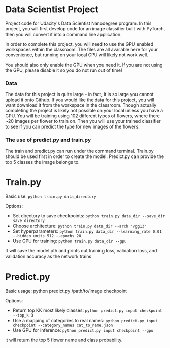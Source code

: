 # Data Scientist Project

Project code for Udacity's Data Scientist Nanodegree program. In this project, you will first develop code for an image classifier built with PyTorch, then you will convert it into a command line application.

In order to complete this project, you will need to use the GPU enabled workspaces within the classroom.  The files are all available here for your convenience, but running on your local CPU will likely not work well.

You should also only enable the GPU when you need it. If you are not using the GPU, please disable it so you do not run out of time!

### Data

The data for this project is quite large - in fact, it is so large you cannot upload it onto Github.  If you would like the data for this project, you will want download it from the workspace in the classroom.  Though actually completing the project is likely not possible on your local unless you have a GPU.  You will be training using 102 different types of flowers, where there ~20 images per flower to train on.  Then you will use your trained classifier to see if you can predict the type for new images of the flowers.


### The use of predict.py and train.py

The train and predict.py can run under the command terminal.
Train.py should be used first in order to create the model.
Predict.py can provide the top 5 classes the image belongs to.

# Train.py

Basic use: 
  `python train.py data_directory`
  
Options:
  - Set directory to save checkpoints: `python train.py data_dir --save_dir save_directory`
  - Choose architecture: `python train.py data_dir --arch "vgg13"`
  - Set hyperparameters: `python train.py data_dir --learning_rate 0.01 --hidden_units 512 --epochs 20`
  - Use GPU for training: `python train.py data_dir --gpu`
  
  
It will save the model.pth and prints out training loss, validation loss, and validation accuracy as the network trains

# Predict.py

Basic usage: python predict.py /path/to/image checkpoint

Options:
  - Return top KK most likely classes: `python predict.py input checkpoint --top_k 3`
  - Use a mapping of categories to real names: `python predict.py input checkpoint --category_names cat_to_name.json`
  - Use GPU for inference: `python predict.py input checkpoint --gpu`


it will return the top 5 flower name and class probability.
